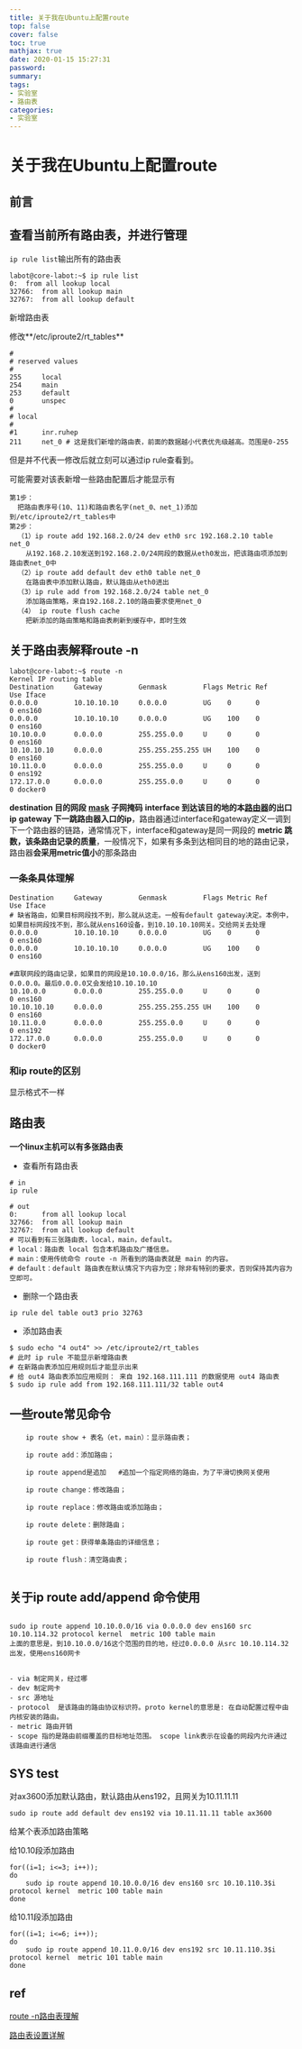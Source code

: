 ```yaml
---
title: 关于我在Ubuntu上配置route
top: false
cover: false
toc: true
mathjax: true
date: 2020-01-15 15:27:31
password:
summary:
tags:
- 实验室
- 路由表
categories:
- 实验室
---
```

# 关于我在Ubuntu上配置route

## 前言



## 查看当前所有路由表，并进行管理

`ip rule list`输出所有的路由表

```
labot@core-labot:~$ ip rule list
0:	from all lookup local
32766:	from all lookup main
32767:	from all lookup default
```



新增路由表

修改**/etc/iproute2/rt_tables**

```
#
# reserved values
#
255     local
254     main
253     default
0       unspec
#
# local
#
#1      inr.ruhep
211     net_0 # 这是我们新增的路由表，前面的数据越小代表优先级越高。范围是0-255
```



但是并不代表一修改后就立刻可以通过ip rule查看到。

可能需要对该表新增一些路由配置后才能显示有

```
第1步：
  把路由表序号(10、11)和路由表名字(net_0、net_1)添加到/etc/iproute2/rt_tables中
第2步：
  （1）ip route add 192.168.2.0/24 dev eth0 src 192.168.2.10 table net_0
    从192.168.2.10发送到192.168.2.0/24网段的数据从eth0发出，把该路由项添加到路由表net_0中
  （2）ip route add default dev eth0 table net_0
    在路由表中添加默认路由，默认路由从eth0进出
  （3）ip rule add from 192.168.2.0/24 table net_0
    添加路由策略，来自192.168.2.10的路由要求使用net_0
  （4） ip route flush cache
    把新添加的路由策略和路由表刷新到缓存中，即时生效
```









## 关于路由表解释route -n

```
labot@core-labot:~$ route -n
Kernel IP routing table
Destination     Gateway         Genmask         Flags Metric Ref    Use Iface
0.0.0.0         10.10.10.10     0.0.0.0         UG    0      0        0 ens160
0.0.0.0         10.10.10.10     0.0.0.0         UG    100    0        0 ens160
10.10.0.0       0.0.0.0         255.255.0.0     U     0      0        0 ens160
10.10.10.10     0.0.0.0         255.255.255.255 UH    100    0        0 ens160
10.11.0.0       0.0.0.0         255.255.0.0     U     0      0        0 ens192
172.17.0.0      0.0.0.0         255.255.0.0     U     0      0        0 docker0
```

**destination 目的网段**
**[mask](https://so.csdn.net/so/search?q=mask&spm=1001.2101.3001.7020) 子网掩码**
**interface 到达该目的地的本[路由器](https://so.csdn.net/so/search?q=路由器&spm=1001.2101.3001.7020)的出口ip**
**gateway 下一跳路由器入口的ip**，路由器通过interface和gateway定义一调到下一个路由器的链路，通常情况下，interface和gateway是同一网段的
**metric 跳数，该条路由记录的质量**，一般情况下，如果有多条到达相同目的地的路由记录，路由器**会采用metric值小**的那条路由

### 一条条具体理解

```
Destination     Gateway         Genmask         Flags Metric Ref    Use Iface
# 缺省路由，如果目标网段找不到，那么就从这走。一般有default gateway决定。本例中，如果目标网段找不到，那么就从ens160设备，到10.10.10.10网关。交给网关去处理
0.0.0.0         10.10.10.10     0.0.0.0         UG    0      0        0 ens160
0.0.0.0         10.10.10.10     0.0.0.0         UG    100    0        0 ens160

#直联网段的路由记录，如果目的网段是10.10.0.0/16，那么从ens160出发，送到0.0.0.0。最后0.0.0.0又会发给10.10.10.10
10.10.0.0       0.0.0.0         255.255.0.0     U     0      0        0 ens160
10.10.10.10     0.0.0.0         255.255.255.255 UH    100    0        0 ens160
10.11.0.0       0.0.0.0         255.255.0.0     U     0      0        0 ens192
172.17.0.0      0.0.0.0         255.255.0.0     U     0      0        0 docker0
```



### 和ip route的区别

显示格式不一样









## 路由表

**一个linux主机可以有多张路由表**

- 查看所有路由表

```
# in
ip rule

# out
0:      from all lookup local
32766:  from all lookup main
32767:  from all lookup default
# 可以看到有三张路由表，local，main，default。
# local：路由表 local 包含本机路由及广播信息。
# main：使用传统命令 route -n 所看到的路由表就是 main 的内容。
# default：default 路由表在默认情况下内容为空；除非有特别的要求，否则保持其内容为空即可。
```

- 删除一个路由表

```pf
ip rule del table out3 prio 32763
```

- 添加路由表

```pf
$ sudo echo "4 out4" >> /etc/iproute2/rt_tables
# 此时 ip rule 不能显示新增路由表
# 在新路由表添加应用规则后才能显示出来
# 给 out4 路由表添加应用规则： 来自 192.168.111.111 的数据使用 out4 路由表
$ sudo ip rule add from 192.168.111.111/32 table out4
```





## 一些route常见命令

```
    ip route show + 表名（et，main）：显示路由表； 

    ip route add：添加路由； 

    ip route append是追加   #追加一个指定网络的路由，为了平滑切换网关使用

    ip route change：修改路由；

    ip route replace：修改路由或添加路由；

    ip route delete：删除路由；

    ip route get：获得单条路由的详细信息；

    ip route flush：清空路由表；
    
```





## 关于ip route add/append 命令使用

```

sudo ip route append 10.10.0.0/16 via 0.0.0.0 dev ens160 src 10.10.114.32 protocol kernel  metric 100 table main
上面的意思是，到10.10.0.0/16这个范围的目的地，经过0.0.0.0 从src 10.10.114.32 出发，使用ens160网卡


- via 制定网关，经过哪
- dev 制定网卡
- src 源地址
- protocol  是该路由的路由协议标识符。proto kernel的意思是: 在自动配置过程中由内核安装的路由。
- metric 路由开销
- scope 指的是路由前缀覆盖的目标地址范围。 scope link表示在设备的网段内允许通过该路由进行通信
```





## SYS test

对ax3600添加默认路由，默认路由从ens192，且网关为10.11.11.11

```
sudo ip route add default dev ens192 via 10.11.11.11 table ax3600
```





给某个表添加路由策略

给10.10段添加路由

```
for((i=1; i<=3; i++));
do 
	sudo ip route append 10.10.0.0/16 dev ens160 src 10.10.110.3$i protocol kernel  metric 100 table main
done
```





给10.11段添加路由

```
for((i=1; i<=6; i++));
do 
	sudo ip route append 10.11.0.0/16 dev ens192 src 10.11.110.3$i protocol kernel  metric 101 table main
done
```



## ref

[route -n路由表理解](https://blog.csdn.net/yimenglin/article/details/107182098)

[路由表设置详解](https://segmentfault.com/a/1190000022752866)